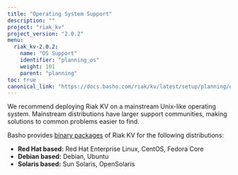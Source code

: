 ```yaml
---
title: "Operating System Support"
description: ""
project: "riak_kv"
project_version: "2.0.2"
menu:
  riak_kv-2.0.2:
    name: "OS Support"
    identifier: "planning_os"
    weight: 101
    parent: "planning"
toc: true
canonical_link: "https://docs.basho.com/riak/kv/latest/setup/planning/operating-system"
---
```


[downloads]: /riak/kv/2.0.2/downloads/

We recommend deploying Riak KV on a mainstream Unix-like operating system.
Mainstream distributions have larger support communities, making
solutions to common problems easier to find. 

Basho provides [binary packages][downloads] of Riak KV for the following distributions:

* **Red Hat based:** Red Hat Enterprise Linux, CentOS, Fedora Core
* **Debian based:** Debian, Ubuntu
* **Solaris based:** Sun Solaris, OpenSolaris
